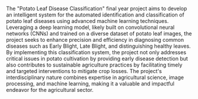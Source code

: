 The "Potato Leaf Disease Classification" final year project aims to develop an intelligent system for the automated identification and classification of potato leaf diseases using advanced machine learning 
techniques. Leveraging a deep learning model, likely built on convolutional neural networks (CNNs) and trained on a diverse dataset of potato leaf images, the project seeks to enhance precision and efficiency in 
diagnosing common diseases such as Early Blight, Late Blight, and distinguishing healthy leaves. By implementing this classification system, the project not only addresses critical issues in potato cultivation by 
providing early disease detection but also contributes to sustainable agriculture practices by facilitating timely and targeted interventions to mitigate crop losses. The project's interdisciplinary nature combines 
expertise in agricultural science, image processing, and machine learning, making it a valuable and impactful endeavor for the agricultural sector.



